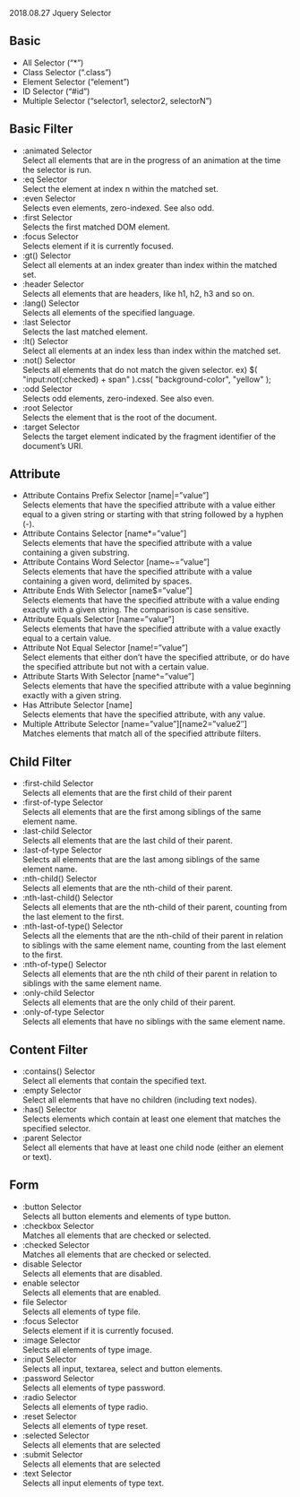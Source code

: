 2018.08.27 Jquery Selector
<h2>Basic </h2>
<ul>
  <li>All Selector (“*”)</li>
  <li>Class Selector (“.class”)</li>
  <li>Element Selector (“element”)</li>
  <li>ID Selector (“#id”)</li>
  <li>Multiple Selector (“selector1, selector2, selectorN”)</li>
</ul>

<h2>Basic Filter</h2>
<ul>
  <li>:animated Selector</li>
  Select all elements that are in the progress of an animation at the time the selector is run.
  <li>:eq Selector</li>
  Select the element at index n within the matched set.
  <li>:even Selector</li>
  Selects even elements, zero-indexed. See also odd.
  <li>:first Selector</li>
  Selects the first matched DOM element.
  <li>:focus Selector</li>
  Selects element if it is currently focused.
  <li>:gt() Selector</li>
  Select all elements at an index greater than index within the matched set.
  <li>:header Selector</li>
  Selects all elements that are headers, like h1, h2, h3 and so on.
  <li>:lang() Selector</li>
  Selects all elements of the specified language.
  <li>:last Selector</li>
  Selects the last matched element.
  <li>:lt() Selector</li>
  Select all elements at an index less than index within the matched set.
  <li>:not() Selector</li>
  Selects all elements that do not match the given selector.
  ex) $( "input:not(:checked) + span" ).css( "background-color", "yellow" );
  <li>:odd Selector</li>
  Selects odd elements, zero-indexed. See also even.
  <li>:root Selector</li>
  Selects the element that is the root of the document.
  <li>:target Selector</li>
  Selects the target element indicated by the fragment identifier of the document’s URI.
</ul>
<h2>Attribute</h2>
<ul>
  <li>Attribute Contains Prefix Selector [name|=”value”]</li>
  Selects elements that have the specified attribute with a value either equal to a given string or starting with that string followed by a hyphen (-).
  <li>Attribute Contains Selector [name*=”value”]</li>
  Selects elements that have the specified attribute with a value containing a given substring.
  <li>Attribute Contains Word Selector [name~=”value”]</li>
  Selects elements that have the specified attribute with a value containing a given word, delimited by spaces.
  <li>Attribute Ends With Selector [name$=”value”]</li>
  Selects elements that have the specified attribute with a value ending exactly with a given string. The comparison is case sensitive.
  <li>Attribute Equals Selector [name=”value”]</li>
  Selects elements that have the specified attribute with a value exactly equal to a certain value.
  <li>Attribute Not Equal Selector [name!=”value”]</li>
  Select elements that either don’t have the specified attribute, or do have the specified attribute but not with a certain value.
  <li>Attribute Starts With Selector [name^=”value”]</li>
  Selects elements that have the specified attribute with a value beginning exactly with a given string.
  <li>Has Attribute Selector [name]</li>
  Selects elements that have the specified attribute, with any value.
  <li>Multiple Attribute Selector [name=”value”][name2=”value2″]</li>
  Matches elements that match all of the specified attribute filters.
</ul>
<h2>Child Filter</h2>
<ul>
  <li>:first-child Selector</li>
  Selects all elements that are the first child of their parent
  <li>:first-of-type Selector</li>
  Selects all elements that are the first among siblings of the same element name.
  <li>:last-child Selector</li>
  Selects all elements that are the last child of their parent.
  <li>:last-of-type Selector</li>
  Selects all elements that are the last among siblings of the same element name.
  <li>:nth-child() Selector</li>
  Selects all elements that are the nth-child of their parent.
  <li>:nth-last-child() Selector</li>
  Selects all elements that are the nth-child of their parent, counting from the last element to the first.
  <li>:nth-last-of-type() Selector</li>
  Selects all the elements that are the nth-child of their parent in relation to siblings with the same element name, counting from the last element to the first.
  <li>:nth-of-type() Selector</li>
  Selects all elements that are the nth child of their parent in relation to siblings with the same element name.
  <li>:only-child Selector</li>
  Selects all elements that are the only child of their parent.
  <li>:only-of-type Selector</li>
  Selects all elements that have no siblings with the same element name.
</ul>
<h2>Content Filter</h2>
<ul>
  <li>:contains() Selector</li>
  Select all elements that contain the specified text.
  <li>:empty Selector</li>
  Select all elements that have no children (including text nodes).
  <li>:has() Selector</li>
  Selects elements which contain at least one element that matches the specified selector.
  <li>:parent Selector</li>
  Select all elements that have at least one child node (either an element or text).
</ul>
<h2>Form</h2>
<ul>
  <li>:button Selector</li>
  Selects all button elements and elements of type button.
  <li>:checkbox Selector</li>
  Matches all elements that are checked or selected.
  <li>:checked Selector</li>
  Matches all elements that are checked or selected.
  <li>disable Selector</li>
  Selects all elements that are disabled.
  <li>enable selector</li>
  Selects all elements that are enabled.
  <li>file Selector</li>
  Selects all elements of type file.
  <li>:focus Selector</li>
  Selects element if it is currently focused.
  <li>:image Selector</li>
  Selects all elements of type image.
  <li>:input Selector</li>
  Selects all input, textarea, select and button elements.
  <li>:password Selector</li>
  Selects all elements of type password.
  <li>:radio Selector</li>
  Selects all elements of type radio.
  <li>:reset Selector</li>
  Selects all elements of type reset.
  <li>:selected Selector</li>  
  Selects all elements that are selected
  <li>:submit Selector</li> 
  Selects all elements that are selected
  <li>:text Selector</li>
  Selects all input elements of type text.
</ul>
